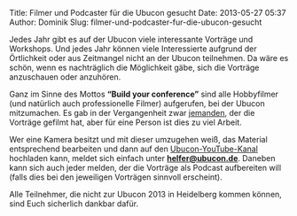 Title: Filmer und Podcaster für die Ubucon gesucht
Date: 2013-05-27 05:37
Author: Dominik
Slug: filmer-und-podcaster-fur-die-ubucon-gesucht

Jedes Jahr gibt es auf der Ubucon viele interessante Vorträge und
Workshops. Und jedes Jahr können viele Interessierte aufgrund der
Örtlichkeit oder aus Zeitmangel nicht an der Ubucon teilnehmen. Da wäre
es schön, wenn es nachträglich die Möglichkeit gäbe, sich die Vorträge
anzuschauen oder anzuhören.


Ganz im Sinne des Mottos **“Build your conference”** sind alle
Hobbyfilmer (und natürlich auch professionelle Filmer) aufgerufen, bei
der Ubucon mitzumachen. Es gab in der Vergangenheit zwar
[jemanden](http://www.youtube.com/user/2malschauen), der die Vorträge
gefilmt hat, aber für eine Person ist dies zu viel Arbeit.


Wer eine Kamera besitzt und mit dieser umzugehen weiß, das Material
entsprechend bearbeiten und dann auf den
[Ubucon-YouTube-Kanal](http://www.youtube.com/user/ubuconDe) hochladen
kann, meldet sich einfach unter **<helfer@ubucon.de>**. Daneben kann
sich auch jeder melden, der die Vorträge als Podcast aufbereiten will
(falls dies bei den jeweiligen Vorträgen sinnvoll erscheint).


Alle Teilnehmer, die nicht zur Ubucon 2013 in Heidelberg kommen können,
sind Euch sicherlich dankbar dafür.



